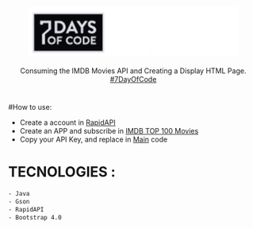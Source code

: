 <h3 align="center"><img src="./src/img/tittleImg.png" height="100px"></h3>
<p align="center">Consuming the IMDB Movies API and Creating a Display HTML Page. <a href="https://7daysofcode.io/" target="_blank">#7DayOfCode</a></p>


# 
#How to use:
- Create a account in <a href="https://rapidapi.com/">RapidAPI</a>
- Create an APP and subscribe in <a href="https://rapidapi.com/rapihub-rapihub-default/api/imdb-top-100-movies/">IMDB TOP 100 Movies</a>
- Copy your API Key, and replace in <a href="https://github.com/caiocollete/Movie/blob/main/src/Main.java">Main</a> code 

# TECNOLOGIES :
    - Java
    - Gson
    - RapidAPI
    - Bootstrap 4.0
